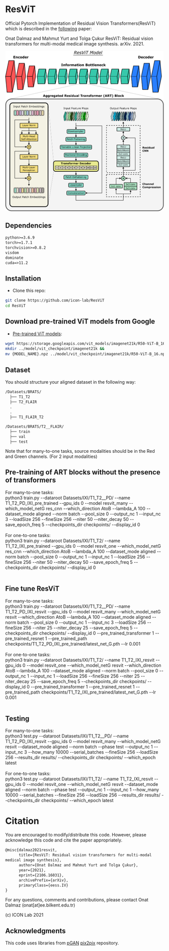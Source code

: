 # ResViT
Official Pytorch Implementation of Residual Vision Transformers(ResViT) which is described in the [following](https://arxiv.org/abs/2106.16031) paper:

Onat Dalmaz and Mahmut Yurt and Tolga Çukur ResViT: Residual vision transformers for multi-modal medical image synthesis. arXiv. 2021.

<img src="main_fig.png" width="600px"/>

## Dependencies

```
python>=3.6.9
torch>=1.7.1
torchvision>=0.8.2
visdom
dominate
cuda=>11.2
```
## Installation
- Clone this repo:
```bash
git clone https://github.com/icon-lab/ResViT
cd ResViT
```

## Download pre-trained ViT models from Google
* [Pre-trained ViT models](https://console.cloud.google.com/storage/vit_models/):
```bash
wget https://storage.googleapis.com/vit_models/imagenet21k/R50-ViT-B_16.npz &&
mkdir ../model/vit_checkpoint/imagenet21k &&
mv {MODEL_NAME}.npz ../model/vit_checkpoint/imagenet21k/R50-ViT-B_16.npz
```

## Dataset
You should structure your aligned dataset in the following way:
```
/Datasets/BRATS/
  ├── T1_T2
  ├── T2_FLAIR
  .
  .
  ├── T1_FLAIR_T2   
```
```
/Datasets/BRATS/T2__FLAIR/
  ├── train
  ├── val  
  ├── test   
```
Note that for many-to-one tasks, source modalities should be in the Red and Green channels. (For 2 input modalities)

## Pre-training of ART blocks without the presence of transformers
For many-to-one tasks: <br />
python3 train.py --dataroot Datasets/IXI/T1_T2__PD/ --name T1_T2_PD_IXI_pre_trained --gpu_ids 0 --model resvit_many --which_model_netG res_cnn --which_direction AtoB --lambda_A 100 --dataset_mode aligned --norm batch --pool_size 0 --output_nc 1 --input_nc 3 --loadSize 256 --fineSize 256 --niter 50 --niter_decay 50 --save_epoch_freq 5 --checkpoints_dir checkpoints/ --display_id 0
<br />
<br />
For one-to-one tasks: <br />
python3 train.py --dataroot Datasets/IXI/T1_T2/ --name T1_T2_IXI_pre_trained --gpu_ids 0 --model resvit_one --which_model_netG res_cnn --which_direction AtoB --lambda_A 100 --dataset_mode aligned --norm batch --pool_size 0 --output_nc 1 --input_nc 1 --loadSize 256 --fineSize 256 --niter 50 --niter_decay 50 --save_epoch_freq 5 --checkpoints_dir checkpoints/ --display_id 0
<br />
<br />
## Fine tune ResViT
For many-to-one tasks: <br />
python3 train.py --dataroot Datasets/IXI/T1_T2__PD/ --name T1_T2_PD_IXI_resvit --gpu_ids 0 --model resvit_many --which_model_netG resvit --which_direction AtoB --lambda_A 100 --dataset_mode aligned --norm batch --pool_size 0 --output_nc 1 --input_nc 3 --loadSize 256 --fineSize 256 --niter 25 --niter_decay 25 --save_epoch_freq 5 --checkpoints_dir checkpoints/ --display_id 0 --pre_trained_transformer 1 --pre_trained_resnet 1 --pre_trained_path checkpoints/T1_T2_PD_IXI_pre_trained/latest_net_G.pth --lr 0.001
<br />
<br />
For one-to-one tasks: <br />
python3 train.py --dataroot Datasets/IXI/T1_T2/ --name T1_T2_IXI_resvit --gpu_ids 0 --model resvit_one --which_model_netG resvit --which_direction AtoB --lambda_A 100 --dataset_mode aligned --norm batch --pool_size 0 --output_nc 1 --input_nc 1 --loadSize 256 --fineSize 256 --niter 25 --niter_decay 25 --save_epoch_freq 5 --checkpoints_dir checkpoints/ --display_id 0 --pre_trained_transformer 1 --pre_trained_resnet 1 --pre_trained_path checkpoints/T1_T2_IXI_pre_trained/latest_net_G.pth --lr 0.001
<br />
<br />
## Testing
For many-to-one tasks: <br />
python3 test.py --dataroot Datasets/IXI/T1_T2__PD/ --name T1_T2_PD_IXI_resvit --gpu_ids 0 --model resvit_many --which_model_netG resvit --dataset_mode aligned --norm batch --phase test --output_nc 1 --input_nc 3 --how_many 10000 --serial_batches --fineSize 256 --loadSize 256 --results_dir results/ --checkpoints_dir checkpoints/ --which_epoch latest
<br />
<br />
For one-to-one tasks: <br />
python3 test.py --dataroot Datasets/IXI/T1_T2/ --name T1_T2_IXI_resvit --gpu_ids 0 --model resvit_one --which_model_netG resvit --dataset_mode aligned --norm batch --phase test --output_nc 1 --input_nc 1 --how_many 10000 --serial_batches --fineSize 256 --loadSize 256 --results_dir results/ --checkpoints_dir checkpoints/ --which_epoch latest

# Citation
You are encouraged to modify/distribute this code. However, please acknowledge this code and cite the paper appropriately.
```
@misc{dalmaz2021resvit,
      title={ResViT: Residual vision transformers for multi-modal medical image synthesis}, 
      author={Onat Dalmaz and Mahmut Yurt and Tolga Çukur},
      year={2021},
      eprint={2106.16031},
      archivePrefix={arXiv},
      primaryClass={eess.IV}
}
```
For any questions, comments and contributions, please contact Onat Dalmaz (onat[at]ee.bilkent.edu.tr) <br />

(c) ICON Lab 2021

## Acknowledgments
This code uses libraries from [pGAN](https://github.com/icon-lab/pGAN-cGAN) [pix2pix](https://github.com/junyanz/pytorch-CycleGAN-and-pix2pix) repository.
